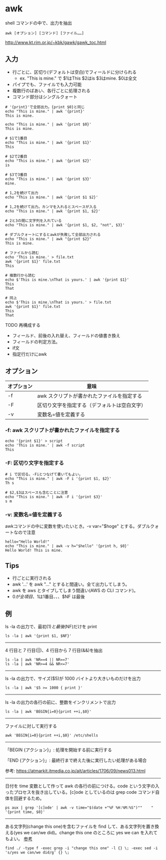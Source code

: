 # awk

shell コマンドの中で、出力を抽出

```
awk [オプション] [コマンド] [ファイル……]
```

http://www.kt.rim.or.jp/~kbk/gawk/gawk_toc.html


## 入力
- 行ごとに、区切り(デフォルトは空白)でフィールドに分けられる
  - ex. "This is mine." で $1はThis $2はis $3はmine. $0は全文
- パイプでも、ファイルでも入力可能
- 複数行のばあい、各行ごとに処理される
- コマンド部分はシングルクォート

```
# '{print}'で全部出力。{print $0}と同じ
echo "This is mine." | awk '{print}'
This is mine.

echo "This is mine." | awk '{print $0}'
This is mine.

# $1で1番目
echo "This is mine." | awk '{print $1}'
This

# $2で2番目
echo "This is mine." | awk '{print $2}'
is

# $3で3番目
echo "This is mine." | awk '{print $3}'
mine.

# 1,2を続けて出力
echo "This is mine." | awk '{print $1 $2}'

# 1,2を続けて出力。カンマを入れるとスペースが入る
echo "This is mine." | awk '{print $1, $2}'

# 2と3の間に文字列を入れている
echo "This is mine." | awk '{print $1, $2, "not", $3}'

# ダブルクォートにするとawkが失敗して全部出力される
echo "This is mine." | awk "{print $2}"
This is mine.

# ファイルから読む
echo 'This is mine.' > file.txt
awk '{print $1}' file.txt
This

# 複数行から読む
echo $'This is mine.\nThat is yours.' | awk '{print $1}'
This
That

# 同上
echo $'This is mine.\nThat is yours.' > file.txt
awk '{print $1}' file.txt
This
That
```

TODO 再構成する
- フィールド、前後の入れ替え、フィールドの値書き換え
- フィールドの判定方法。
- if文
- 指定行だけにawk


## オプション

| オプション | 意味                                         |
| ---------- | -------------------------------------------- |
| -f         | awk スクリプトが書かれたファイルを指定する   |
| -F         | 区切り文字を指定する（デフォルトは空白文字） |
| -v         | 変数名=値を定義する                          |


### -f: awk スクリプトが書かれたファイルを指定する

```
echo '{print $1}' > script
echo 'This is mine.' | awk -f script
This
```

### -F: 区切り文字を指定する

```
# i で区切る。-Fiとつなげて書いてもよい。
echo "This is mine." | awk -F i '{print $1, $2}'
Th s

# $2,$3はスペースも含むことに注意
echo "This is mine." | awk -F i '{print $3}'
s m

```

### -v: 変数名=値を定義する

awkコマンドの中に変数を使いたいとき。-v var="$hoge" とする。ダブルクォートなので注意
```
hello="Hello World!"
echo "This is mine." | awk -v h="$hello" '{print h, $0}'
Hello World! This is mine.
```



## Tips

- 行ごとに実行される
- awk '...' を awk "..." とすると間違い。全て出力してしまう。
- awk を aws とタイプしてしまう間違い(AWS の CLI コマンド)。
- $0 が全項目、$1は1番目、、、$NF は最後

## 例

ls -la の出力で、最初($1)と最後($NF)だけを print

```
ls -la | awk '{print $1, $NF}'
```

---

4 行目と 7 行目(||)、4 行目から 7 行目(&&)を抽出

```
ls -la | awk 'NR==4 || NR==7'
ls -la | awk 'NR>=4 && NR<=7'
```

---

ls -la の出力で、サイズ($5)が 1000 バイトより大きいものだけを出力

```
ls -la | awk '$5 >= 1000 { print }'
```

---

ls -la の出力の各行の前に、整数をインクリメントで出力

```
ls -la | awk 'BEGIN{i=0}{print ++i,$0}'
```

---

ファイルに対して実行する

```
awk 'BEGIN{i=0}{print ++i,$0}' /etc/shells
```

---

「BEGIN {アクション}」: 処理を開始する前に実行する

「END {アクション}」: 最終行まで終えた後に実行したい処理がある場合

参考: https://atmarkit.itmedia.co.jp/ait/articles/1706/09/news013.html

---

日付を time 変数として作って awk の各行の前につける。code という文字の入ったプロセスを抜き出している。[c]ode としているのは grep code コマンド自体を回避するため。

```
ps aux | grep '[c]ode' | awk -v time="$(date +"%F %H:%M:%S")""    " '{print time, $0}'
```

---

ある文字列(change this one)を含むファイルを find して、ある文字列を置き換える(yes we can/we did)。change this one のところに yes we can を入れてもよい。 [参考](https://stackoverflow.com/questions/13838973/using-find-grep-and-sed-together)

```
find ./ -type f -exec grep -i "change this one" -l {} \; -exec sed -i 's/yes we can/we did/g' {} \;
```
